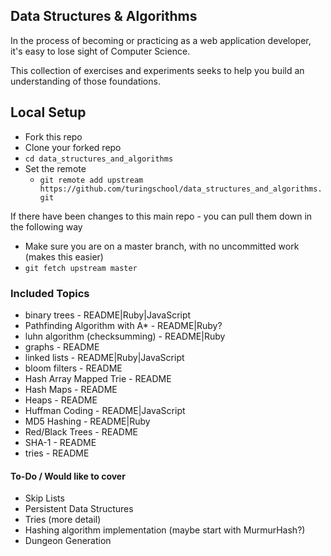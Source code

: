 ## Data Structures & Algorithms

In the process of becoming or practicing as a web application developer, it's easy to lose sight of Computer Science.

This collection of exercises and experiments seeks to help you build an understanding of those foundations.

## Local Setup

- Fork this repo
- Clone your forked repo
- `cd data_structures_and_algorithms`
- Set the remote
  - `git remote add upstream https://github.com/turingschool/data_structures_and_algorithms.git`
  
If there have been changes to this main repo - you can pull them down in the following way

- Make sure you are on a master branch, with no uncommitted work (makes this easier)
- `git fetch upstream master`

### Included Topics

* binary trees - README|Ruby|JavaScript
* Pathfinding Algorithm with A* - README|Ruby?
* luhn algorithm (checksumming) - README|Ruby
* graphs - README
* linked lists - README|Ruby|JavaScript
* bloom filters - README
* Hash Array Mapped Trie - README
* Hash Maps - README
* Heaps - README
* Huffman Coding - README|JavaScript
* MD5 Hashing - README|Ruby
* Red/Black Trees - README
* SHA-1 - README
* tries - README

#### To-Do / Would like to cover

* Skip Lists
* Persistent Data Structures
* Tries (more detail)
* Hashing algorithm implementation (maybe start with MurmurHash?)
* Dungeon Generation
